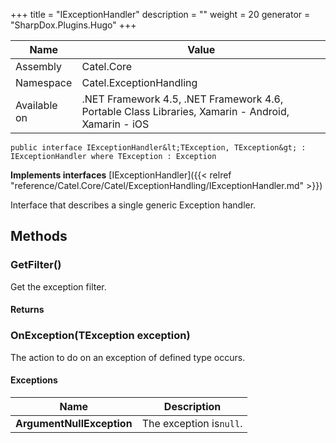 

+++
title = "IExceptionHandler" 
description = ""
weight = 20
generator = "SharpDox.Plugins.Hugo"
+++

Name|Value
---|---
Assembly|Catel.Core
Namespace|Catel.ExceptionHandling
Available on|.NET Framework 4.5, .NET Framework 4.6, Portable Class Libraries, Xamarin - Android, Xamarin - iOS

```
public interface IExceptionHandler&lt;TException, TException&gt; : IExceptionHandler where TException : Exception 
```

**Implements interfaces**
[IExceptionHandler]({{&lt; relref "reference/Catel.Core/Catel/ExceptionHandling/IExceptionHandler.md" &gt;}})

Interface that describes a single generic Exception handler.

## Methods

### GetFilter()

Get the exception filter.

#### Returns

### OnException(TException exception)

The action to do on an exception of defined type occurs.

#### Exceptions

Name|Description
---|---
**ArgumentNullException**|The exception is`null`.

